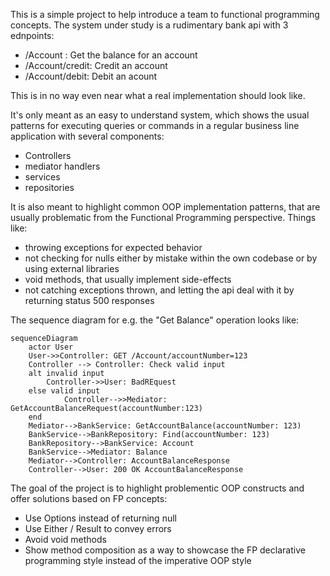 This is a simple project to help introduce a team to functional programming concepts.
The system under study is a rudimentary bank api with 3 ednpoints:
- /Account : Get the balance for an account
- /Account/credit: Credit an account
- /Account/debit: Debit an acount

This is in no way even near what a real implementation should look like. 

It's only meant as an easy to understand system, which shows the usual patterns for executing queries or commands in a regular business line application with several components:

-  Controllers
-  mediator handlers 
-  services  
-  repositories

It is also meant to highlight common OOP implementation patterns, that are usually problematic from the Functional Programming perspective. Things like:

- throwing exceptions for expected behavior
- not checking for nulls either by mistake within the own codebase or by using external libraries
- void methods, that usually implement side-effects
- not catching exceptions thrown, and letting the api deal with it by returning status 500 responses

The sequence diagram for e.g. the "Get  Balance" operation looks like:


```mermaid
sequenceDiagram
    actor User
    User->>Controller: GET /Account/accountNumber=123
    Controller --> Controller: Check valid input
    alt invalid input
        Controller->>User: BadREquest
    else valid input
            Controller-->>Mediator: GetAccountBalanceRequest(accountNumber:123)
    end 
    Mediator-->BankService: GetAccountBalance(accountNumber: 123)
    BankService-->BankRepository: Find(accountNumber: 123)
    BankRepository-->BankService: Account
    BankService-->Mediator: Balance
    Mediator-->Controller: AccountBalanceResponse
    Controller-->User: 200 OK AccountBalanceResponse
```

The goal of the project is to highlight problementic OOP constructs and offer solutions based on FP concepts:

- Use Options instead of returning null
- Use Either / Result to convey errors
- Avoid void methods
- Show method composition as a way to showcase the FP declarative programming style instead of the imperative OOP style  
